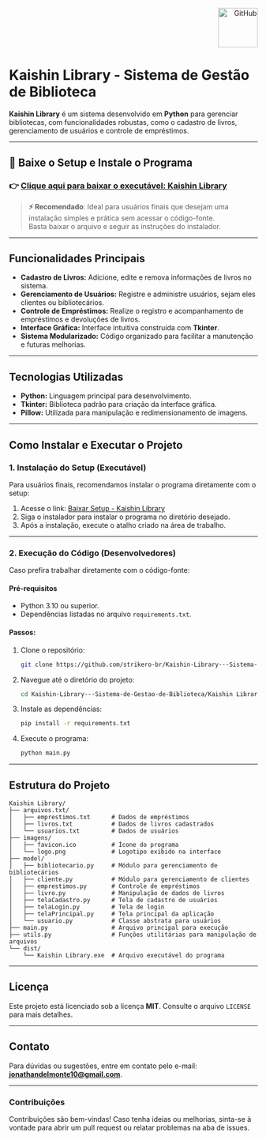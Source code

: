 <p align="right">
  <a href="https://github.com/strikero-br/Kaishin-Library---Sistema-de-Gestao-de-Biblioteca">
    <img src="https://img.icons8.com/material-outlined/48/000000/github.png" alt="GitHub" width="80" height="80">
  </a>
</p>

# Kaishin Library - Sistema de Gestão de Biblioteca 

**Kaishin Library** é um sistema desenvolvido em **Python** para gerenciar bibliotecas, com funcionalidades robustas, como o cadastro de livros, gerenciamento de usuários e controle de empréstimos. 

---

## 🚀 **Baixe o Setup e Instale o Programa**
### 👉 [Clique aqui para baixar o executável: Kaishin Library](https://drive.google.com/file/d/1XGQ-7CWQrnbaIiEF6rBf8MWZ9qR41QgJ/view?usp=drive_link)

> **⚡ Recomendado**: Ideal para usuários finais que desejam uma instalação simples e prática sem acessar o código-fonte.  
> Basta baixar o arquivo e seguir as instruções do instalador.

---


## **Funcionalidades Principais**

- **Cadastro de Livros:** Adicione, edite e remova informações de livros no sistema.
- **Gerenciamento de Usuários:** Registre e administre usuários, sejam eles clientes ou bibliotecários.
- **Controle de Empréstimos:** Realize o registro e acompanhamento de empréstimos e devoluções de livros.
- **Interface Gráfica:** Interface intuitiva construída com **Tkinter**.
- **Sistema Modularizado:** Código organizado para facilitar a manutenção e futuras melhorias.

---

## **Tecnologias Utilizadas**

- **Python:** Linguagem principal para desenvolvimento.
- **Tkinter:** Biblioteca padrão para criação da interface gráfica.
- **Pillow:** Utilizada para manipulação e redimensionamento de imagens.

---

## **Como Instalar e Executar o Projeto**

### **1. Instalação do Setup (Executável)**
Para usuários finais, recomendamos instalar o programa diretamente com o setup:
1. Acesse o link: [Baixar Setup - Kaishin Library](https://drive.google.com/file/d/1XGQ-7CWQrnbaIiEF6rBf8MWZ9qR41QgJ/view?usp=drive_link)
2. Siga o instalador para instalar o programa no diretório desejado.
3. Após a instalação, execute o atalho criado na área de trabalho.

---

### **2. Execução do Código (Desenvolvedores)**

Caso prefira trabalhar diretamente com o código-fonte:

#### **Pré-requisitos**
- Python 3.10 ou superior.
- Dependências listadas no arquivo `requirements.txt`.

#### **Passos:**
1. Clone o repositório:
   ```bash
   git clone https://github.com/strikero-br/Kaishin-Library---Sistema-de-Gestao-de-Biblioteca.git
   ```

2. Navegue até o diretório do projeto:
   ```bash
   cd Kaishin-Library---Sistema-de-Gestao-de-Biblioteca/Kaishin Library
   ```

3. Instale as dependências:
   ```bash
   pip install -r requirements.txt
   ```

4. Execute o programa:
   ```bash
   python main.py
   ```

---

## **Estrutura do Projeto**

```plaintext
Kaishin Library/
├── arquivos.txt/
│   ├── emprestimos.txt      # Dados de empréstimos
│   ├── livros.txt           # Dados de livros cadastrados
│   └── usuarios.txt         # Dados de usuários
├── imagens/
│   ├── favicon.ico          # Ícone do programa
│   └── logo.png             # Logotipo exibido na interface
├── model/
│   ├── bibliotecario.py     # Módulo para gerenciamento de bibliotecários
│   ├── cliente.py           # Módulo para gerenciamento de clientes
│   ├── emprestimos.py       # Controle de empréstimos
│   ├── livro.py             # Manipulação de dados de livros
│   ├── telaCadastro.py      # Tela de cadastro de usuários
│   ├── telaLogin.py         # Tela de login
│   ├── telaPrincipal.py     # Tela principal da aplicação
│   └── usuario.py           # Classe abstrata para usuários
├── main.py                  # Arquivo principal para execução
├── utils.py                 # Funções utilitárias para manipulação de arquivos
└── dist/
    └── Kaishin Library.exe  # Arquivo executável do programa
```

---

## **Licença**

Este projeto está licenciado sob a licença **MIT**. Consulte o arquivo `LICENSE` para mais detalhes.

---

## **Contato**

Para dúvidas ou sugestões, entre em contato pelo e-mail: **jonathandelmonte10@gmail.com**.

---

### **Contribuições**
Contribuições são bem-vindas! Caso tenha ideias ou melhorias, sinta-se à vontade para abrir um pull request ou relatar problemas na aba de issues.

